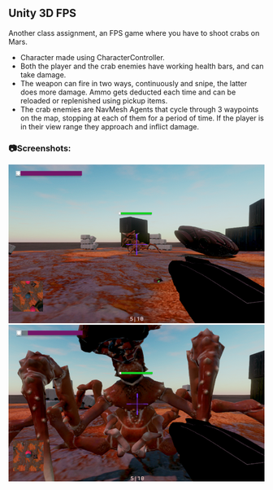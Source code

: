 ## Unity 3D FPS

Another class assignment, an FPS game where you have to shoot crabs on Mars.
* Character made using CharacterController.
* Both the player and the crab enemies have working health bars, and can take damage.
* The weapon can fire in two ways, continuously and snipe, the latter does more damage. Ammo gets deducted each time and can be reloaded or replenished using pickup items.
* The crab enemies are NavMesh Agents that cycle through 3 waypoints on the map, stopping at each of them for a period of time. If the player is in their view range they approach and inflict damage.


### 📷Screenshots:

![game screenshot](/screenshots/screenshot1.png "Crabs on Mars")
![game screenshot](/screenshots/screenshot2.png "Crabs on Mars")
